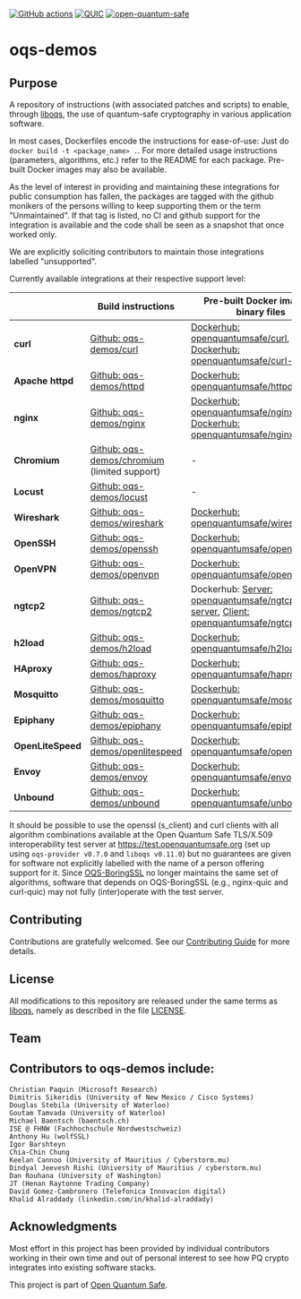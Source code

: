 [![GitHub actions](https://github.com/open-quantum-safe/oqs-demos/actions/workflows/linux.yml/badge.svg)](https://github.com/open-quantum-safe/oqs-demos/actions/workflows/linux.yml)
[![QUIC](https://github.com/open-quantum-safe/oqs-demos/actions/workflows/quic.yml/badge.svg)](https://github.com/open-quantum-safe/oqs-demos/actions/workflows/quic.yml)
[![open-quantum-safe](https://circleci.com/gh/open-quantum-safe/oqs-demos.svg?style=svg)](https://app.circleci.com/pipelines/github/open-quantum-safe/oqs-demos)

oqs-demos
=========

## Purpose

A repository of instructions (with associated patches and scripts) to enable, through [liboqs](https://github.com/open-quantum-safe/liboqs), the use of quantum-safe cryptography in various application software.

In most cases, Dockerfiles encode the instructions for ease-of-use: Just do `docker build -t <package_name> .`. For more detailed usage instructions (parameters, algorithms, etc.) refer to the README for each package.  Pre-built Docker images may also be available.

As the level of interest in providing and maintaining these integrations for public consumption has fallen, the packages are tagged with the github monikers of the persons willing to keep supporting them or the term "Unmaintained". If that tag is listed, no CI and github support for the integration is available and the code shall be seen as a snapshot that once worked only. 

We are explicitly soliciting contributors to maintain those integrations labelled "unsupported".

Currently available integrations at their respective support level:

|                   | **Build instructions**                                   | **Pre-built Docker image or binary files**                                                                                                                                                                                                  | Support |
|-------------------|----------------------------------------------------------|---------------------------------------------------------------------------------------------------------------------------------------------------------------------------------------------------------------------------------------------| -------- |
| **curl**          | [Github: oqs-demos/curl](curl)                           | [Dockerhub: openquantumsafe/curl](https://hub.docker.com/repository/docker/openquantumsafe/curl), [Dockerhub: openquantumsafe/curl-quic](https://hub.docker.com/repository/docker/openquantumsafe/curl-quic)                                | Maintained: @baentsch, @pi-314159
| **Apache httpd**  | [Github: oqs-demos/httpd](httpd)                         | [Dockerhub: openquantumsafe/httpd](https://hub.docker.com/repository/docker/openquantumsafe/httpd)                                                                                                                                          | Maintained: @baentsch
| **nginx**         | [Github: oqs-demos/nginx](nginx)                         | [Dockerhub: openquantumsafe/nginx](https://hub.docker.com/repository/docker/openquantumsafe/nginx), [Dockerhub: openquantumsafe/nginx-quic](https://hub.docker.com/repository/docker/openquantumsafe/nginx-quic)                            | Maintained: @baentsch, @bhess, @pi-314159
| **Chromium**      | [Github: oqs-demos/chromium](chromium) (limited support) | -                                                                                                                                                                                                                                           | Maintained: @pi-314159
| **Locust**        | [Github: oqs-demos/locust](locust)                       | -                                                                                                                                                                                                                                           | Maintained: @davidgca
| **Wireshark**     | [Github: oqs-demos/wireshark](wireshark)                 | [Dockerhub: openquantumsafe/wireshark](https://hub.docker.com/repository/docker/openquantumsafe/wireshark)                                                                                                                                  | Maintained: @hayyaaf
| **OpenSSH**       | [Github: oqs-demos/openssh](openssh)                     | [Dockerhub: openquantumsafe/openssh](https://hub.docker.com/repository/docker/openquantumsafe/openssh)                                                                                                                                      | Unmaintained
| **OpenVPN**       | [Github: oqs-demos/openvpn](openvpn)                     | [Dockerhub: openquantumsafe/openvpn](https://hub.docker.com/repository/docker/openquantumsafe/openvpn)                                                                                                                                      | Unmaintained
| **ngtcp2**        | [Github: oqs-demos/ngtcp2](ngtcp2)                       | Dockerhub: [Server: openquantumsafe/ngtcp2-server](https://hub.docker.com/repository/docker/openquantumsafe/ngtcp2-server), [Client: openquantumsafe/ngtcp2-client](https://hub.docker.com/repository/docker/openquantumsafe/ngtcp2-client) | Unmaintained
| **h2load**        | [Github: oqs-demos/h2load](h2load)                       | [ Dockerhub: openquantumsafe/h2load](https://hub.docker.com/repository/docker/openquantumsafe/h2load)                                                                                                                                       | Unmaintained
| **HAproxy**       | [Github: oqs-demos/haproxy](haproxy)                     | [Dockerhub: openquantumsafe/haproxy](https://hub.docker.com/repository/docker/openquantumsafe/haproxy)                                                                                                                                      | Unmaintained
| **Mosquitto**     | [Github: oqs-demos/mosquitto](mosquitto)                 | [Dockerhub: openquantumsafe/mosquitto](https://hub.docker.com/repository/docker/openquantumsafe/mosquitto)                                                                                                                                  | Unmaintained
| **Epiphany**      | [Github: oqs-demos/epiphany](epiphany)                   | [Dockerhub: openquantumsafe/epiphany](https://hub.docker.com/repository/docker/openquantumsafe/epiphany)                                                                                                                                    | Deprecated
| **OpenLiteSpeed** | [Github: oqs-demos/openlitespeed](openlitespeed)         | [ Dockerhub: openquantumsafe/openlitespeed](https://hub.docker.com/repository/docker/openquantumsafe/openlitespeed)                                                                                                                         | Deprecated
| **Envoy**         | [Github: oqs-demos/envoy](envoy)                         | [ Dockerhub: openquantumsafe/envoy](https://hub.docker.com/repository/docker/openquantumsafe/envoy)                                                                                                                                         | Deprecated
| **Unbound**       | [Github: oqs-demos/unbound](unbound)                     | [ Dockerhub: openquantumsafe/unbound](https://hub.docker.com/repository/docker/openquantumsafe/unbound)                                                                                                                                     | Deprecated

It should be possible to use the openssl (s_client) and curl clients with all algorithm combinations available at the Open Quantum Safe TLS/X.509 interoperability test server at https://test.openquantumsafe.org (set up using `oqs-provider v0.7.0` and `liboqs v0.11.0`) but no guarantees are given for software not explicitly labelled with the name of a person offering support for it. Since [OQS-BoringSSL](https://github.com/open-quantum-safe/boringssl) no longer maintains the same set of algorithms, software that depends on OQS-BoringSSL (e.g., nginx-quic and curl-quic) may not fully (inter)operate with the test server.

## Contributing

Contributions are gratefully welcomed. See our [Contributing Guide](https://github.com/open-quantum-safe/oqs-demos/wiki/Contributing-guide) for more details.

## License

All modifications to this repository are released under the same terms as [liboqs](https://github.com/open-quantum-safe/liboqs), namely as described in the file [LICENSE](https://github.com/open-quantum-safe/liboqs/blob/main/LICENSE.txt).

## Team

## Contributors to oqs-demos include:

    Christian Paquin (Microsoft Research)
    Dimitris Sikeridis (University of New Mexico / Cisco Systems)
    Douglas Stebila (University of Waterloo)
    Goutam Tamvada (University of Waterloo)
    Michael Baentsch (baentsch.ch)
    ISE @ FHNW (Fachhochschule Nordwestschweiz)
    Anthony Hu (wolfSSL)
    Igor Barshteyn
    Chia-Chin Chung
    Keelan Cannoo (University of Mauritius / Cyberstorm.mu)
    Dindyal Jeevesh Rishi (University of Mauritius / cyberstorm.mu)
    Dan Rouhana (University of Washington)
    JT (Henan Raytonne Trading Company)
    David Gomez-Cambronero (Telefonica Innovacion digital)
    Khalid Alraddady (linkedin.com/in/khalid-alraddady)

## Acknowledgments

Most effort in this project has been provided by individual contributors working in their own time and out of personal interest to see how PQ crypto integrates into existing software stacks.

This project is part of [Open Quantum Safe](https://openquantumsafe.org/news/).

